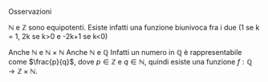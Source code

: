 Osservazioni

$\mathbb{N}$ e $\mathbb{Z}$ sono equipotenti.
Esiste infatti una funzione biunivoca fra i due
(1 se k = 1, 2k se k>0 e -2k+1 se k<0)

Anche $\mathbb{N}$ e $\mathbb{N}\times\mathbb{N}$
Anche $\mathbb{N}$ e $\mathbb{Q}$
	Infatti un numero in $\mathbb{Q}$ è rappresentabile come $\frac{p}{q}$, dove $p \in \mathbb{Z}$ e $q \in \mathbb{N}$, quindi esiste una funzione $f:\mathbb{Q}\rightarrow\mathbb{Z}\times\mathbb{N}$.
